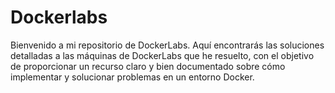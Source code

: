 # Dockerlabs
 Bienvenido a mi repositorio de DockerLabs. Aquí encontrarás las soluciones detalladas a las máquinas de DockerLabs que he resuelto, con el objetivo de proporcionar un recurso claro y bien documentado sobre cómo implementar y solucionar problemas en un entorno Docker.
